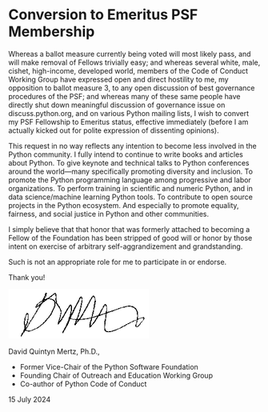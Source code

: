 # Conversion to Emeritus PSF Membership

Whereas a ballot measure currently being voted will most likely pass, and will
make removal of Fellows trivially easy; and whereas several white, male,
cishet, high-income, developed world, members of the Code of Conduct Working
Group have expressed open and direct hostility to me, my opposition to ballot
measure 3, to any open discussion of best governance procedures of the PSF; and
whereas many of these same people have directly shut down meaningful discussion
of governance issue on discuss.python.org, and on various Python mailing lists,
I wish to convert my PSF Fellowship to Emeritus status, effective immediately
(before I am actually kicked out for polite expression of dissenting opinions).

This request in no way reflects any intention to become less involved in the
Python community. I fully intend to continue to write books and articles about
Python. To give keynote and technical talks to Python conferences around the
world—many specifically promoting diversity and inclusion. To promote the
Python programming language among progressive and labor organizations. To
perform training in scientific and numeric Python, and in data science/machine
learning Python tools. To contribute to open source projects in the Python
ecosystem. And especially to promote equality, fairness, and social justice in
Python and other communities.

I simply believe that that honor that was formerly attached to becoming a
Fellow of the Foundation has been stripped of good will or honor by those
intent on exercise of arbitrary self-aggrandizement and grandstanding.

Such is not an appropriate role for me to participate in or endorse.

Thank you!

![](dqm-sig.png)

David Quintyn Mertz, Ph.D.,

- Former Vice-Chair of the Python Software Foundation
- Founding Chair of Outreach and Education Working Group
- Co-author of Python Code of Conduct

15 July 2024
